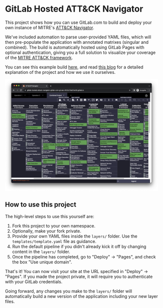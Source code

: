 # GitLab Hosted ATT&CK Navigator

This project shows how you can use GitLab.com to build and deploy your own instance of MITRE's [ATT&CK Navigator](https://github.com/mitre-attack/attack-navigator).

We've included automation to parse user-provided YAML files, which will then pre-populate the application with annotated matrixes (singular and combined). The build is automatically hosted using GitLab Pages with optional authentication, giving you a full solution to visualize your coverage of the [MITRE ATT&CK framework](https://attack.mitre.org/).

You can see this example build [here](https://gitlab-hosted-attack-navigator-gitlab-com-gl-sec-8122c70a07a435.gitlab.io/), and read [this blog](#coming-soon) for a detailed explanation of the project and how we use it ourselves.

![screenshot](navigator-screenshot.png)

## How to use this project

The high-level steps to use this yourself are:

1. Fork this project to your own namespace.
2. Optionally, make your fork private.
3. Provide your own YAML files inside the `layers/` folder. Use the `templates/template.yaml` file as guidance.
4. Run the default pipeline if you didn't already kick it off by changing content in the `layers/` folder.
4. Once the pipeline has completed, go to "Deploy" -> "Pages", and check the box "Use unique domain".

That's it! You can now visit your site at the URL specified in "Deploy" -> "Pages". If you made the project private, it will require you to authenticate with your GitLab credentials.

Going forward, any changes you make to the `layers/` folder will automatically build a new version of the application including your new layer files.